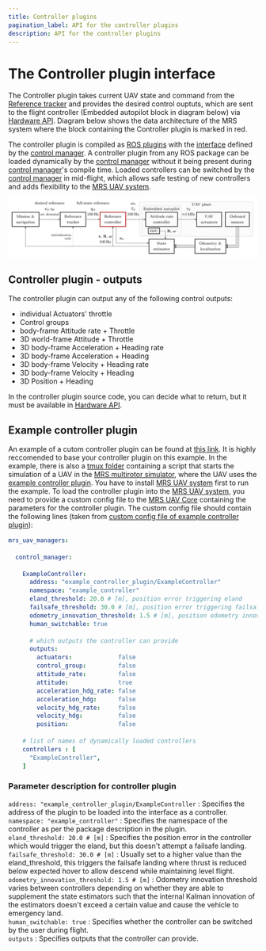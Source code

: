 ```yaml
---
title: Controller plugins
pagination_label: API for the controller plugins
description: API for the controller plugins
---
```


# The Controller plugin interface

The Controller plugin takes current UAV state and command from the [Reference tracker](https://ctu-mrs.github.io/docs/features/trackers/) and provides the desired control ouptuts, which are sent to the flight controller (Embedded autopilot block in diagram below) via [Hardware API](https://ctu-mrs.github.io/docs/plugin-interface/hardware-api/).
Diagram below shows the data architecture of the MRS system where the block containing the Controller plugin is marked in red.

The controller plugin is compiled as [ROS plugins](http://wiki.ros.org/pluginlib) with the [interface](https://github.com/ctu-mrs/mrs_uav_managers/blob/master/include/mrs_uav_managers/controller.h) defined by the [control manager](https://github.com/ctu-mrs/mrs_uav_managers).
A controller plugin from any ROS package can be loaded dynamically by the [control manager](https://github.com/ctu-mrs/mrs_uav_managers) without it being present during [control manager](https://github.com/ctu-mrs/mrs_uav_managers)'s compile time.
Loaded controllers can be switched by the [control manager](https://github.com/ctu-mrs/mrs_uav_managers) in mid-flight, which allows safe testing of new controllers and adds flexibility to the [MRS UAV system](https://github.com/ctu-mrs/mrs_uav_system).

![](./fig/diagram_of_system_architecture.jpg)

## Controller plugin - outputs 
The controller plugin can output any of the following control outputs:

  * individual Actuators' throttle
  * Control groups
  * body-frame Attitude rate + Throttle
  * 3D world-frame Attitude + Throttle
  * 3D body-frame Acceleration + Heading rate
  * 3D body-frame Acceleration + Heading
  * 3D body-frame Velocity + Heading rate
  * 3D body-frame Velocity + Heading
  * 3D Position + Heading
  
In the controller plugin source code, you can decide what to return, but it must be available in [Hardware API](https://ctu-mrs.github.io/docs/plugin-interface/hardware-api/). 

## Example controller plugin 

An example of a cutom controller plugin can be found at [this link](https://github.com/ctu-mrs/mrs_core_examples/tree/master/cpp/controller_plugin).
It is highly reccomended to base your controller plugin on this example.
In the example, there is also a [tmux folder](https://github.com/ctu-mrs/mrs_core_examples/tree/master/cpp/controller_plugin/tmux) containing a script that starts the simulation of a UAV in the [MRS multirotor simulator](https://github.com/ctu-mrs/mrs_multirotor_simulator), where the UAV uses the [example controller plugin](https://github.com/ctu-mrs/mrs_core_examples/tree/master/cpp/controller_plugin).
You have to install [MRS UAV system](https://github.com/ctu-mrs/mrs_uav_system) first to run the example.
To load the controller plugin into the [MRS UAV system](https://github.com/ctu-mrs/mrs_uav_system), you need to provide a custom config file to the [MRS UAV Core](https://github.com/ctu-mrs/mrs_uav_core) containing the parameters for the controller plugin.
The custom config file should contain the following lines (taken from [custom config file of example controller plugin](https://github.com/ctu-mrs/mrs_core_examples/blob/master/cpp/controller_plugin/tmux/config/custom_config.yaml)):
```yaml 
mrs_uav_managers:

  control_manager:

    ExampleController:
      address: "example_controller_plugin/ExampleController"
      namespace: "example_controller"
      eland_threshold: 20.0 # [m], position error triggering eland
      failsafe_threshold: 30.0 # [m], position error triggering failsafe land
      odometry_innovation_threshold: 1.5 # [m], position odometry innovation threshold
      human_switchable: true

      # which outputs the controller can provide
      outputs:
        actuators:             false
        control_group:         false
        attitude_rate:         false
        attitude:              true
        acceleration_hdg_rate: false
        acceleration_hdg:      false
        velocity_hdg_rate:     false
        velocity_hdg:          false
        position:              false

    # list of names of dynamically loaded controllers
    controllers : [
      "ExampleController",
    ]
```

### Parameter description for controller plugin

```address: "example_controller_plugin/ExampleController``` : Specifies the address of the plugin to be loaded into the interface as a controller.  
```namespace: "example_controller"``` : Specifies the namespace of the controller as per the package description in the plugin.  
```eland_threshold: 20.0 # [m]``` :  Specifies the position error in the controller which would trigger the eland, but this doesn't attempt a failsafe landing.  
```failsafe_threshold: 30.0 # [m]``` :  Usually set to a higher value than the eland_threshold, this triggers the failsafe landing where thrust is reduced below expected hover to allow descend while maintaining level flight.  
```odometry_innovation_threshold: 1.5 # [m]``` : Odometry innovation threshold varies between controllers depending on whether they are able to supplement the state estimators such that the internal Kalman innovation of the estimators doesn't exceed a certain value and cause the vehicle to emergency land.  
```human_switchable: true``` : Specifies whether the controller can be switched by the user during flight.  
```outputs``` : Specifies outputs that the controller can provide.  

